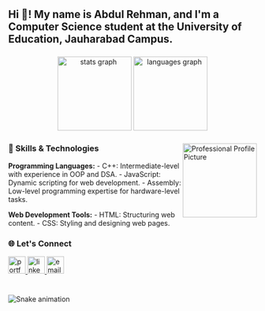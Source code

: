 <h2 align="left">Hi 👋! My name is Abdul Rehman, and I'm a Computer Science student at the University of Education, Jauharabad Campus.</h2>

###

<div align="center">
  <img src="https://github-readme-stats.vercel.app/api?username=yourusername&hide_title=false&hide_rank=false&show_icons=true&include_all_commits=true&count_private=true&disable_animations=false&theme=dracula&locale=en&hide_border=false" height="150" alt="stats graph"  />
  <img src="https://github-readme-stats.vercel.app/api/top-langs?username=yourusername&locale=en&hide_title=false&layout=compact&card_width=320&langs_count=4&theme=dracula&hide_border=false" height="150" alt="languages graph"  />
</div>

###

<img align="right" height="150" src="https://via.placeholder.com/150?text=Professional+Photo" alt="Professional Profile Picture" />

###

<div align="left">
  <h3>🌟 Skills & Technologies</h3>
  <p>
    <strong>Programming Languages:</strong>  
    - C++: Intermediate-level with experience in OOP and DSA.  
    - JavaScript: Dynamic scripting for web development.  
    - Assembly: Low-level programming expertise for hardware-level tasks.
  </p>
  <p>
    <strong>Web Development Tools:</strong>  
    - HTML: Structuring web content.  
    - CSS: Styling and designing web pages.  
  </p>
</div>

###

<div align="left">
  <h3>🌐 Let's Connect</h3>
  <a href="https://your-portfolio-link.com">
    <img src="https://img.shields.io/static/v1?message=Portfolio&logo=github&label=&color=000000&logoColor=white&labelColor=&style=for-the-badge" height="35" alt="portfolio logo" />
  </a>
  <a href="https://www.linkedin.com/in/yourlinkedin">
    <img src="https://img.shields.io/static/v1?message=LinkedIn&logo=linkedin&label=&color=0077B5&logoColor=white&labelColor=&style=for-the-badge" height="35" alt="linkedin logo" />
  </a>
  <a href="mailto:your-email@example.com">
    <img src="https://img.shields.io/static/v1?message=Email&logo=gmail&label=&color=D14836&logoColor=white&labelColor=&style=for-the-badge" height="35" alt="email logo" />
  </a>
</div>

###

<br clear="both">

<img src="https://raw.githubusercontent.com/yourusername/yourusername/output/snake.svg" alt="Snake animation" />

###
